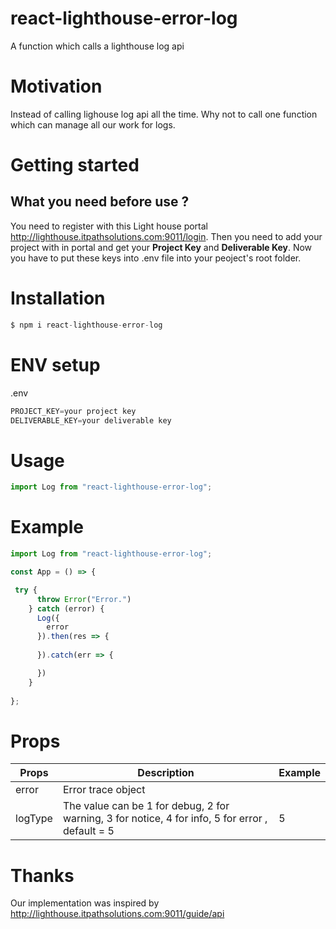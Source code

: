 # react-lighthouse-error-log
A function which calls a lighthouse log api
# Motivation
Instead of calling lighouse log api all the time. Why not to call one function which can manage all our work for logs. 

# Getting started
## What you need before use ?
You need to register with this Light house portal  http://lighthouse.itpathsolutions.com:9011/login. Then you need to add your project with in portal and get your **Project Key** and **Deliverable Key**. Now you have to put these keys into .env file into your peoject's root folder.

# Installation
```js live=true
$ npm i react-lighthouse-error-log
```

# ENV setup
.env
```js live=true
PROJECT_KEY=your project key
DELIVERABLE_KEY=your deliverable key
```

# Usage
```js live=true
import Log from "react-lighthouse-error-log";
```
# Example 

```js live=true
import Log from "react-lighthouse-error-log";

const App = () => {

 try {
      throw Error("Error.")
    } catch (error) {
      Log({
        error
      }).then(res => {
      
      }).catch(err => {

      })
    }
	
};
```
# Props
| Props | Description | Example |
| --- | --- | --- |
| error | Error trace object |
| logType | The value can be 1 for debug, 2 for warning, 3 for notice, 4 for info, 5 for error , default = 5 | 5 |

# Thanks
Our implementation was inspired by http://lighthouse.itpathsolutions.com:9011/guide/api